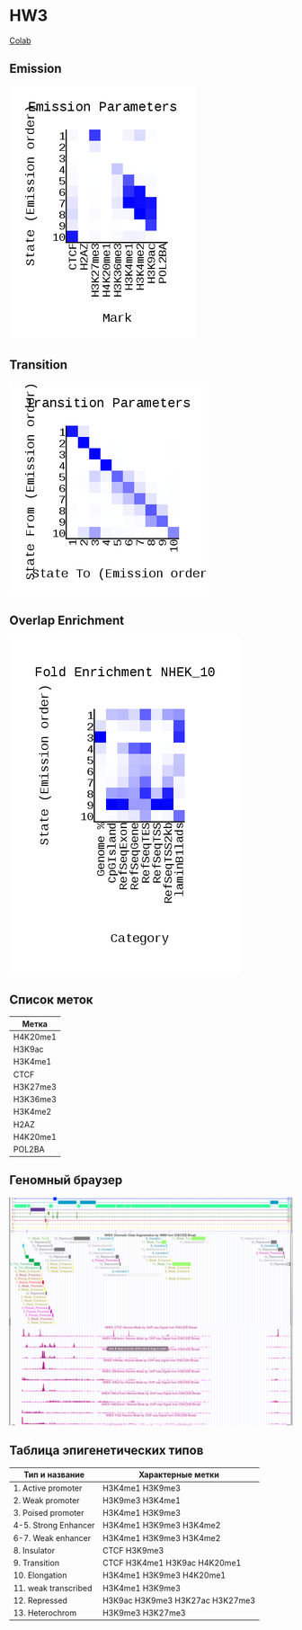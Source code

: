 # HW3

[Colab](https://colab.research.google.com/drive/1uy-JVVWgb2PwijgPcr8YDp3GtSLAPfaz?usp=sharing)

## Emission
![](./data/emissions_10.png)
## Transition
![](./data/transitions_10.png)
## Overlap Enrichment
![](./data/NHEK_10_overlap.png)
## Список меток
| Метка  |
| ------ |
| H4K20me1 |
| H3K9ac |
| H3K4me1 |
| CTCF |
| H3K27me3 |
| H3K36me3 |
| H3K4me2 |
| H2AZ |
| H4K20me1 |
| POL2BA |

## Геномный браузер
![](./data/1.png)

## Таблица эпигенетических типов
| Тип и название  | Характерные метки |
| ------------- | ------------- |
| 1. Active promoter | H3K4me1 H3K9me3 |
| 2. Weak promoter | H3K9me3 H3K4me1 |
| 3. Poised promoter | H3K4me1 H3K9me3 |
| 4-5. Strong Enhancer | H3K4me1 H3K9me3 H3K4me2 |
| 6-7. Weak enhancer | H3K4me1 H3K9me3 H3K4me2 |
| 8. Insulator | CTCF H3K9me3 |
| 9. Transition | CTCF H3K4me1 H3K9ac H4K20me1 |
| 10. Elongation | H3K4me1 H3K9me3 H4K20me1 |
| 11. weak transcribed | H3K4me1 H3K9me3 |
| 12. Repressed | НЗК9ас H3K9me3 H3K27ac H3K27me3 |
| 13. Heterochrom | H3K9me3 H3K27me3 |
